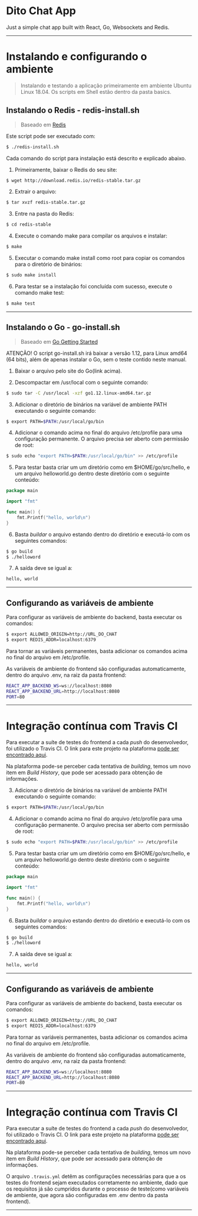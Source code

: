 # Dito Chat App

Just a simple chat app built with React, Go, Websockets and Redis.


----
# Instalando e configurando o ambiente

> Instalando e testando a aplicação primeiramente em ambiente Ubuntu Linux 18.04. Os scripts em Shell estão dentro da pasta basics.

## Instalando o Redis - redis-install.sh

> Baseado em [Redis](https://redis.io/topics/quickstart)

Este script pode ser executado com: 
```bash
$ ./redis-install.sh
```
Cada comando do script para instalação está descrito e explicado abaixo.

1. Primeiramente, baixar o Redis do seu site:
```bash
$ wget http://download.redis.io/redis-stable.tar.gz
```
2. Extrair o arquivo:
```bash
$ tar xvzf redis-stable.tar.gz
```
3. Entre na pasta do Redis:
```bash
$ cd redis-stable
```
4. Execute o comando make para compilar os arquivos e instalar:
```bash
$ make
```
5. Executar o comando make install como root para copiar os comandos para o diretório de binários:
```bash
$ sudo make install
```
6. Para testar se a instalação foi concluída com sucesso, execute o comando make test:
```bash
$ make test
```

----
## Instalando o Go - go-install.sh
> Baseado em [Go Getting Started](https://golang.org/doc/install)

ATENÇÃO! O script go-install.sh irá baixar a versão 1.12, para Linux amd64 (64 bits), além de apenas instalar o Go, sem o teste contido neste manual.

1. Baixar o arquivo pelo site do Go(link acima).

2. Descompactar em /usr/local com o seguinte comando:
```bash
$ sudo tar -C /usr/local -xzf go1.12.linux-amd64.tar.gz
``` 

3. Adicionar o diretório de binários na variável de ambiente PATH executando o seguinte comando:
```bash
$ export PATH=$PATH:/usr/local/go/bin
```

4. Adicionar o comando acima no final do arquivo /etc/profile para uma configuração permanente. O arquivo precisa ser aberto com permissão de root:
```bash
$ sudo echo "export PATH=$PATH:/usr/local/go/bin" >> /etc/profile
```

5. Para testar basta criar um um diretório como em $HOME/go/src/hello, e um arquivo helloworld.go dentro deste diretório com o seguinte conteúdo:
```go
package main

import "fmt"

func main() {
	fmt.Printf("hello, world\n")
}
```

6. Basta *buildar* o arquivo estando dentro do diretório e executá-lo com os seguintes comandos: 
```bash
$ go build
$ ./helloword
```

7. A saída deve se igual a:
```bash
hello, world
```

----
## Configurando as variáveis de ambiente

Para configurar as variáveis de ambiente do backend, basta executar os comandos:
```bash
$ export ALLOWED_ORIGIN=http://URL_DO_CHAT
$ export REDIS_ADDR=localhost:6379
```
Para tornar as variáveis permanentes, basta adicionar os comandos acima no final do arquivo em /etc/profile.

As variáveis de ambiente do frontend são configuradas automaticamente, dentro do arquivo .env, na raiz da pasta frontend:
```bash
REACT_APP_BACKEND_WS=ws://localhost:8080
REACT_APP_BACKEND_URL=http://localhost:8080
PORT=80
```

----
# Integração contínua com Travis CI

Para executar a suíte de testes do frontend a cada _push_ do desenvolvedor, foi utilizado o Travis CI. O link para este projeto na plataforma [pode ser encontrado aqui](https://travis-ci.org/GabrielNegreirosLima/dito-chat).

Na plataforma pode-se perceber cada tentativa de _building_, temos um novo item em _Build History_, que pode ser acessado para obtenção de informações.

3. Adicionar o diretório de binários na variável de ambiente PATH executando o seguinte comando:
```bash
$ export PATH=$PATH:/usr/local/go/bin
```

4. Adicionar o comando acima no final do arquivo /etc/profile para uma configuração permanente. O arquivo precisa ser aberto com permissão de root:
```bash
$ sudo echo "export PATH=$PATH:/usr/local/go/bin" >> /etc/profile
```

5. Para testar basta criar um um diretório como em $HOME/go/src/hello, e um arquivo helloworld.go dentro deste diretório com o seguinte conteúdo:
```go
package main

import "fmt"

func main() {
	fmt.Printf("hello, world\n")
}
```

6. Basta _buildar_ o arquivo estando dentro do diretório e executá-lo com os seguintes comandos: 
```bash
$ go build
$ ./helloword
```

7. A saída deve se igual a:
```bash
hello, world
```

----
## Configurando as variáveis de ambiente

Para configurar as variáveis de ambiente do backend, basta executar os comandos:
```bash
$ export ALLOWED_ORIGIN=http://URL_DO_CHAT
$ export REDIS_ADDR=localhost:6379
```
Para tornar as variáveis permanentes, basta adicionar os comandos acima no final do arquivo em /etc/profile.

As variáveis de ambiente do frontend são configuradas automaticamente, dentro do arquivo .env, na raiz da pasta frontend:
```bash
REACT_APP_BACKEND_WS=ws://localhost:8080
REACT_APP_BACKEND_URL=http://localhost:8080
PORT=80
```

----
# Integração contínua com Travis CI

Para executar a suíte de testes do frontend a cada _push_ do desenvolvedor, foi utilizado o Travis CI. O link para este projeto na plataforma [pode ser encontrado aqui](https://travis-ci.org/GabrielNegreirosLima/dito-chat).

Na plataforma pode-se perceber cada tentativa de _building_, temos um novo item em _Build History_, que pode ser acessado para obtenção de informações.

O arquivo ```.travis.yml``` detêm as configurações necessárias para que a os testes do frontend sejam executados corretamente no ambiente, dado que os requisitos já são cumpridos durante o processo de teste(como variáveis de ambiente, que agora são configuradas em .env dentro da pasta frontend).

----
